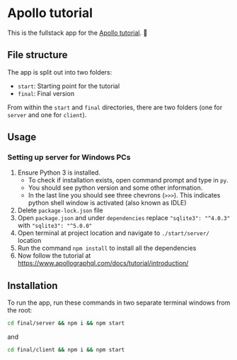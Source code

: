 # Apollo tutorial

This is the fullstack app for the [Apollo tutorial](http://apollographql.com/docs/tutorial/introduction.html). 🚀

## File structure

The app is split out into two folders:
- `start`: Starting point for the tutorial
- `final`: Final version

From within the `start` and `final` directories, there are two folders (one for `server` and one for `client`).

## Usage

### Setting up server for Windows PCs
1. Ensure Python 3 is installed.
    * To check if installation exists, open command prompt and type in `py`.
    * You should see python version and some other information.
    * In the last line you should see three chevrons (`>>>`). This indicates python shell window is activated (also known as IDLE)
2. Delete `package-lock.json` file
3. Open `package.json` and under `dependencies` replace `"sqlite3": "^4.0.3"` with `"sqlite3": "^5.0.0"`
4. Open terminal at project location and navigate to `./start/server/` location
5. Run the command `npm install` to install all the dependencies
6. Now follow the tutorial at https://www.apollographql.com/docs/tutorial/introduction/

## Installation

To run the app, run these commands in two separate terminal windows from the root:

```bash
cd final/server && npm i && npm start
```

and

```bash
cd final/client && npm i && npm start
```
